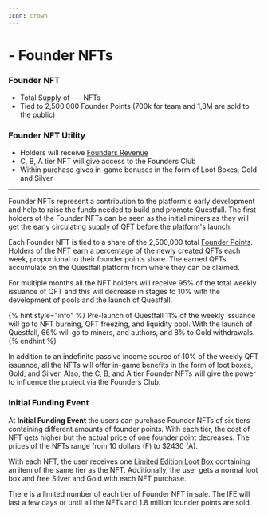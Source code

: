 ```yaml
---
icon: crown
---
```


# - Founder NFTs

### Founder NFT

* Total Supply of --- NFTs
* Tied to 2,500,000 Founder Points (700k for team and 1,8M are sold to the public)

### Founder NFT Utility

* Holders will receive [Founders Revenue](../infrastructure/founders-revenue.md)
* C, B, A tier NFT will give access to the Founders Club
* Within purchase gives in-game bonuses in the form of Loot Boxes, Gold and Silver

***

Founder NFTs represent a contribution to the platform's early development and help to raise the funds needed to build and promote Questfall. The first holders of the Founder NFTs can be seen as the initial miners as they will get the early circulating supply of QFT before the platform's launch.

Each Founder NFT is tied to a share of the 2,500,000 total [Founder Points](../infrastructure/founders-revenue.md). Holders of the NFT earn a percentage of the newly created QFTs each week, proportional to their founder points share. The earned QFTs accumulate on the Questfall platform from where they can be claimed.

For multiple months all the NFT holders will receive 95% of the total weekly issuance of QFT and this will decrease in stages to 10% with the development of pools and the launch of Questfall.

{% hint style="info" %}
Pre-launch of Questfall 11% of the weekly issuance will go to NFT burning, QFT freezing, and liquidity pool. With the launch of Questfall, 66% will go to miners, and authors, and 8% to Gold withdrawals.
{% endhint %}

In addition to an indefinite passive income source of 10% of the weekly QFT issuance, all the NFTs will offer in-game benefits in the form of loot boxes, Gold, and Silver. Also, the C, B, and A tier Founder NFTs will give the power to influence the project via the Founders Club.

### Initial Funding Event

At **Initial Funding Event** the users can purchase Founder NFTs of six tiers containing different amounts of founder points. With each tier, the cost of NFT gets higher but the actual price of one founder point decreases. The prices of the NFTs range from 10 dollars (F) to $2430 (A).

With each NFT, the user receives one [Limited Edition Loot Box](broken-reference) containing an item of the same tier as the NFT. Additionally, the user gets a normal loot box and free Silver and Gold with each NFT purchase.

There is a limited number of each tier of Founder NFT in sale. The IFE will last a few days or until all the NFTs and 1.8 million founder points are sold.
